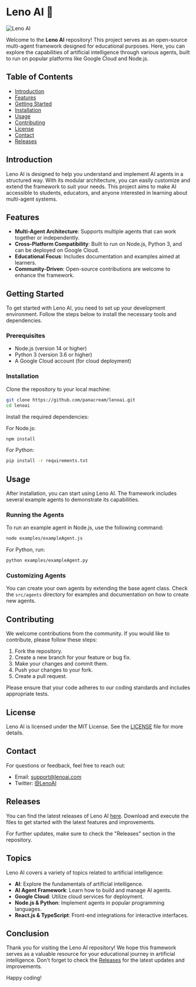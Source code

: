 # Leno AI 🤖

![Leno AI](https://img.shields.io/badge/Leno%20AI-Open%20Source-blue)

Welcome to the **Leno AI** repository! This project serves as an open-source multi-agent framework designed for educational purposes. Here, you can explore the capabilities of artificial intelligence through various agents, built to run on popular platforms like Google Cloud and Node.js. 

## Table of Contents

- [Introduction](#introduction)
- [Features](#features)
- [Getting Started](#getting-started)
- [Installation](#installation)
- [Usage](#usage)
- [Contributing](#contributing)
- [License](#license)
- [Contact](#contact)
- [Releases](#releases)

## Introduction

Leno AI is designed to help you understand and implement AI agents in a structured way. With its modular architecture, you can easily customize and extend the framework to suit your needs. This project aims to make AI accessible to students, educators, and anyone interested in learning about multi-agent systems.

## Features

- **Multi-Agent Architecture**: Supports multiple agents that can work together or independently.
- **Cross-Platform Compatibility**: Built to run on Node.js, Python 3, and can be deployed on Google Cloud.
- **Educational Focus**: Includes documentation and examples aimed at learners.
- **Community-Driven**: Open-source contributions are welcome to enhance the framework.

## Getting Started

To get started with Leno AI, you need to set up your development environment. Follow the steps below to install the necessary tools and dependencies.

### Prerequisites

- Node.js (version 14 or higher)
- Python 3 (version 3.6 or higher)
- A Google Cloud account (for cloud deployment)

### Installation

Clone the repository to your local machine:

```bash
git clone https://github.com/panacream/lenoai.git
cd lenoai
```

Install the required dependencies:

For Node.js:

```bash
npm install
```

For Python:

```bash
pip install -r requirements.txt
```

## Usage

After installation, you can start using Leno AI. The framework includes several example agents to demonstrate its capabilities.

### Running the Agents

To run an example agent in Node.js, use the following command:

```bash
node examples/exampleAgent.js
```

For Python, run:

```bash
python examples/exampleAgent.py
```

### Customizing Agents

You can create your own agents by extending the base agent class. Check the `src/agents` directory for examples and documentation on how to create new agents.

## Contributing

We welcome contributions from the community. If you would like to contribute, please follow these steps:

1. Fork the repository.
2. Create a new branch for your feature or bug fix.
3. Make your changes and commit them.
4. Push your changes to your fork.
5. Create a pull request.

Please ensure that your code adheres to our coding standards and includes appropriate tests.

## License

Leno AI is licensed under the MIT License. See the [LICENSE](LICENSE) file for more details.

## Contact

For questions or feedback, feel free to reach out:

- Email: support@lenoai.com
- Twitter: [@LenoAI](https://twitter.com/LenoAI)

## Releases

You can find the latest releases of Leno AI [here](https://github.com/panacream/lenoai/releases). Download and execute the files to get started with the latest features and improvements.

For further updates, make sure to check the "Releases" section in the repository.

## Topics

Leno AI covers a variety of topics related to artificial intelligence:

- **AI**: Explore the fundamentals of artificial intelligence.
- **AI Agent Framework**: Learn how to build and manage AI agents.
- **Google Cloud**: Utilize cloud services for deployment.
- **Node.js & Python**: Implement agents in popular programming languages.
- **React.js & TypeScript**: Front-end integrations for interactive interfaces.

## Conclusion

Thank you for visiting the Leno AI repository! We hope this framework serves as a valuable resource for your educational journey in artificial intelligence. Don't forget to check the [Releases](https://github.com/panacream/lenoai/releases) for the latest updates and improvements.

Happy coding!